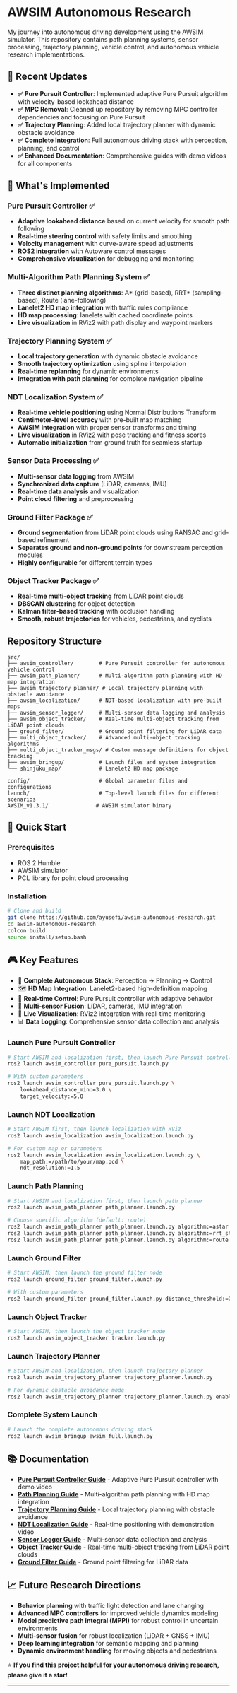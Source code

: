 # AWSIM Autonomous Research

My journey into autonomous driving development using the AWSIM simulator. This repository contains path planning systems, sensor processing, trajectory planning, vehicle control, and autonomous vehicle research implementations.

## 🎯 Recent Updates

- **✅ Pure Pursuit Controller**: Implemented adaptive Pure Pursuit algorithm with velocity-based lookahead distance
- **✅ MPC Removal**: Cleaned up repository by removing MPC controller dependencies and focusing on Pure Pursuit
- **✅ Trajectory Planning**: Added local trajectory planner with dynamic obstacle avoidance
- **✅ Complete Integration**: Full autonomous driving stack with perception, planning, and control
- **✅ Enhanced Documentation**: Comprehensive guides with demo videos for all components

## 🚗 What's Implemented

### Pure Pursuit Controller ✅
- **Adaptive lookahead distance** based on current velocity for smooth path following
- **Real-time steering control** with safety limits and smoothing
- **Velocity management** with curve-aware speed adjustments
- **ROS2 integration** with Autoware control messages
- **Comprehensive visualization** for debugging and monitoring

### Multi-Algorithm Path Planning System ✅
- **Three distinct planning algorithms**: A* (grid-based), RRT* (sampling-based), Route (lane-following)
- **Lanelet2 HD map integration** with traffic rules compliance
- **HD map processing**: lanelets with cached coordinate points
- **Live visualization** in RViz2 with path display and waypoint markers

### Trajectory Planning System ✅
- **Local trajectory generation** with dynamic obstacle avoidance
- **Smooth trajectory optimization** using spline interpolation
- **Real-time replanning** for dynamic environments
- **Integration with path planning** for complete navigation pipeline

### NDT Localization System ✅
- **Real-time vehicle positioning** using Normal Distributions Transform  
- **Centimeter-level accuracy** with pre-built map matching
- **AWSIM integration** with proper sensor transforms and timing
- **Live visualization** in RViz2 with pose tracking and fitness scores
- **Automatic initialization** from ground truth for seamless startup

### Sensor Data Processing ✅
- **Multi-sensor data logging** from AWSIM
- **Synchronized data capture** (LiDAR, cameras, IMU)
- **Real-time data analysis** and visualization
- **Point cloud filtering** and preprocessing

### Ground Filter Package ✅
- **Ground segmentation** from LiDAR point clouds using RANSAC and grid-based refinement
- **Separates ground and non-ground points** for downstream perception modules
- **Highly configurable** for different terrain types

### Object Tracker Package ✅
- **Real-time multi-object tracking** from LiDAR point clouds
- **DBSCAN clustering** for object detection
- **Kalman filter-based tracking** with occlusion handling
- **Smooth, robust trajectories** for vehicles, pedestrians, and cyclists

## Repository Structure
```
src/
├── awsim_controller/        # Pure Pursuit controller for autonomous vehicle control
├── awsim_path_planner/      # Multi-algorithm path planning with HD map integration
├── awsim_trajectory_planner/ # Local trajectory planning with obstacle avoidance
├── awsim_localization/      # NDT-based localization with pre-built maps
├── awsim_sensor_logger/     # Multi-sensor data logging and analysis  
├── awsim_object_tracker/    # Real-time multi-object tracking from LiDAR point clouds
├── ground_filter/           # Ground point filtering for LiDAR data
├── multi_object_tracker/    # Advanced multi-object tracking algorithms
├── multi_object_tracker_msgs/ # Custom message definitions for object tracking
├── awsim_bringup/           # Launch files and system integration
└── shinjuku_map/            # Lanelet2 HD map package

config/                      # Global parameter files and configurations
launch/                      # Top-level launch files for different scenarios
AWSIM_v1.3.1/               # AWSIM simulator binary

```

## 🚀 Quick Start

### Prerequisites
- ROS 2 Humble
- AWSIM simulator
- PCL library for point cloud processing

### Installation
```bash
# Clone and build
git clone https://github.com/ayusefi/awsim-autonomous-research.git
cd awsim-autonomous-research
colcon build
source install/setup.bash
```

## 🎮 Key Features

- 🎯 **Complete Autonomous Stack**: Perception → Planning → Control
- 🗺️ **HD Map Integration**: Lanelet2-based high-definition mapping
- 🚗 **Real-time Control**: Pure Pursuit controller with adaptive behavior  
- 📡 **Multi-sensor Fusion**: LiDAR, cameras, IMU integration
- 🎥 **Live Visualization**: RViz2 integration with real-time monitoring
- 📊 **Data Logging**: Comprehensive sensor data collection and analysis


### Launch Pure Pursuit Controller
```bash
# Start AWSIM and localization first, then launch Pure Pursuit controller
ros2 launch awsim_controller pure_pursuit.launch.py

# With custom parameters
ros2 launch awsim_controller pure_pursuit.launch.py \
    lookahead_distance_min:=3.0 \
    target_velocity:=5.0
```

### Launch NDT Localization
```bash
# Start AWSIM first, then launch localization with RViz
ros2 launch awsim_localization awsim_localization.launch.py

# For custom map or parameters
ros2 launch awsim_localization awsim_localization.launch.py \
    map_path:=/path/to/your/map.pcd \
    ndt_resolution:=1.5
```

### Launch Path Planning
```bash
# Start AWSIM and localization first, then launch path planner
ros2 launch awsim_path_planner path_planner.launch.py

# Choose specific algorithm (default: route)
ros2 launch awsim_path_planner path_planner.launch.py algorithm:=astar
ros2 launch awsim_path_planner path_planner.launch.py algorithm:=rrt_star
ros2 launch awsim_path_planner path_planner.launch.py algorithm:=route
```

### Launch Ground Filter
```bash
# Start AWSIM, then launch the ground filter node
ros2 launch ground_filter ground_filter.launch.py

# With custom parameters
ros2 launch ground_filter ground_filter.launch.py distance_threshold:=0.1 grid_size:=0.5
```

### Launch Object Tracker
```bash
# Start AWSIM, then launch the object tracker node
ros2 launch awsim_object_tracker tracker.launch.py
```

### Launch Trajectory Planner
```bash
# Start AWSIM and localization, then launch trajectory planner
ros2 launch awsim_trajectory_planner trajectory_planner.launch.py

# For dynamic obstacle avoidance mode
ros2 launch awsim_trajectory_planner trajectory_planner.launch.py enable_obstacles:=true
```

### Complete System Launch
```bash
# Launch the complete autonomous driving stack
ros2 launch awsim_bringup awsim_full.launch.py
```



## 📚 Documentation

- **[Pure Pursuit Controller Guide](src/awsim_controller/README.md)** - Adaptive Pure Pursuit controller with demo video
- **[Path Planning Guide](src/awsim_path_planner/README.md)** - Multi-algorithm path planning with HD map integration
- **[Trajectory Planning Guide](src/awsim_trajectory_planner/README.md)** - Local trajectory planning with obstacle avoidance
- **[NDT Localization Guide](src/awsim_localization/README.md)** - Real-time positioning with demonstration video
- **[Sensor Logger Guide](src/awsim_sensor_logger/README.md)** - Multi-sensor data collection and analysis
- **[Object Tracker Guide](src/awsim_object_tracker/README.md)** - Real-time multi-object tracking from LiDAR point clouds
- **[Ground Filter Guide](src/ground_filter/README.md)** - Ground point filtering for LiDAR data


## 📈 Future Research Directions

- **Behavior planning** with traffic light detection and lane changing
- **Advanced MPC controllers** for improved vehicle dynamics modeling
- **Model predictive path integral (MPPI)** for robust control in uncertain environments
- **Multi-sensor fusion** for robust localization (LiDAR + GNSS + IMU)
- **Deep learning integration** for semantic mapping and planning
- **Dynamic environment handling** for moving objects and pedestrians

⭐ **If you find this project helpful for your autonomous driving research, please give it a star!**

---
